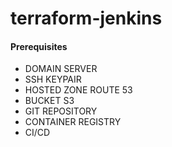 # terraform-jenkins

#### Prerequisites
- DOMAIN SERVER
- SSH KEYPAIR
- HOSTED ZONE ROUTE 53
- BUCKET S3
- GIT REPOSITORY
- CONTAINER REGISTRY
- CI/CD